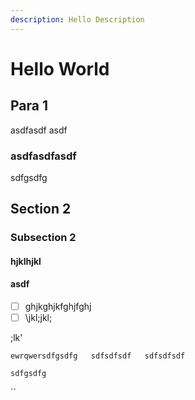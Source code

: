 ```yaml
---
description: Hello Description
---
```


# Hello World

## Para 1

asdfasdf asdf

### asdfasdfasdf

sdfgsdfg

## Section 2

### Subsection 2

#### hjklhjkl



#### asdf

* [ ] ghjkghjkfghjfghj
* [ ] \jkl;jkl;

;lk'



`ewrqwersdfgsdfg  
sdfsdfsdf  
sdfsdfsdf`

`sdfgsdfg`

\`\`

